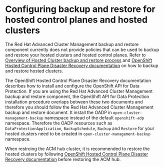 # Configuring backup and restore for hosted control planes and hosted clusters

The Red Hat Advanced Cluster Management backup and restore component currently does not provide policies that can be used to backup and restore your hosted clusters and hosted control planes. Refer to [Overview of Hosted Cluster backup and restore process](https://docs.redhat.com/en/documentation/openshift_container_platform/4.16/html/hosted_control_planes/high-availability-for-hosted-control-planes#%20hcp-backup-restore-aws-overview_hcp-disaster-recovery-aws) and [OpenShift Hosted Control Plane Disaster Recovery documentation](https://docs.redhat.com/en/documentation/openshift_container_platform/4.18/html/hosted_control_planes/high-availability-for-hosted-control-planes#hcp-disaster-recovery-oadp) on how to backup and restore hosted clusters.

The OpenShift Hosted Control Plane Disaster Recovery documentation describes how to install and configure the OpenShift API for Data Protection. If you are using the Red Hat Advanced Cluster Management backup and restore component, the OpenShift API for Data Protection installation procedure overlaps between these two documents and therefore you should follow the Red Hat Advanced Cluster Management backup and restore document. It install the OADP in `open-cluster-management-backup` namespace instead of the default `openshift-adp` namespace. Therefore the OADP resources such as `DataProtectionApplication`, `BackupSchedule`, `Backup` and `Restore` for your hosted clusters need to be created in `open-cluster-management-backup` namespace.

When restroing the ACM hub cluster, it is recommended to restore the hosted clusters by following [OpenShift Hosted Control Plane Disaster Recovery documentation](https://docs.redhat.com/en/documentation/openshift_container_platform/4.18/html/hosted_control_planes/high-availability-for-hosted-control-planes#hcp-disaster-recovery-oadp) before restoring the ACM hub. 